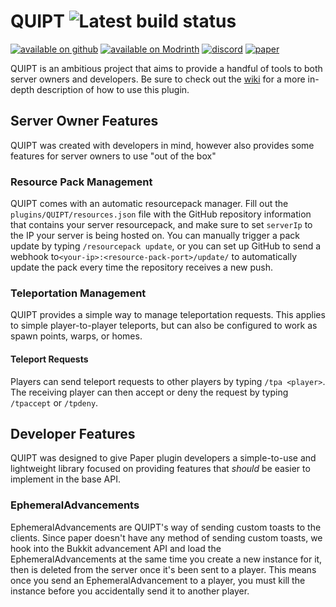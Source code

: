 # QUIPT ![Latest build status](https://ci.vanillaflux.com/job/block_bridge_api/badge/icon)
[![available on github](https://cdn.jsdelivr.net/npm/@intergrav/devins-badges@3/assets/cozy/available/github_vector.svg)](https://github.com/QuickScythe/QUIPT)
[![available on Modrinth](https://cdn.jsdelivr.net/npm/@intergrav/devins-badges@3/assets/cozy/available/modrinth_vector.svg)](https://www.modrinth.com/plugin/QUIPT)
[![discord](https://cdn.jsdelivr.net/npm/@intergrav/devins-badges@3/assets/cozy/social/discord-singular_vector.svg)](https://discord.gg/Vnp5mUxp6e)
[![paper](https://cdn.jsdelivr.net/npm/@intergrav/devins-badges@3/assets/cozy/supported/paper_vector.svg)](https://papermc.io/downloads/paper)

QUIPT is an ambitious project that aims to provide a handful of tools to both server owners and developers. Be sure to check out the [wiki](https://github.com/QuickScythe/QUIPT/wiki) for a more in-depth description of how to use this plugin.

## Server Owner Features
QUIPT was created with developers in mind, however also provides some features for server owners to use "out of the box"

### Resource Pack Management
QUIPT comes with an automatic resourcepack manager. Fill out the `plugins/QUIPT/resources.json` file with the GitHub repository information that contains your server resourcepack, and make sure to set `serverIp` to the IP your server is being hosted on. You can manually trigger a pack update by typing `/resourcepack update`, or you can set up GitHub to send a webhook to`<your-ip>:<resource-pack-port>/update/` to automatically update the pack every time the repository receives a new push.

### Teleportation Management
QUIPT provides a simple way to manage teleportation requests. This applies to simple player-to-player teleports, but can also be configured to work as spawn points, warps, or homes.

#### Teleport Requests
Players can send teleport requests to other players by typing `/tpa <player>`. The receiving player can then accept or deny the request by typing `/tpaccept` or `/tpdeny`.

## Developer Features
QUIPT was designed to give Paper plugin developers a simple-to-use and lightweight library focused on providing features that _should_ be easier to implement in the base API.

### EphemeralAdvancements
EphemeralAdvancements are QUIPT's way of sending custom toasts to the clients. Since paper doesn't have any method of sending custom toasts, we hook into the Bukkit advancement API and load the EphemeralAdvancements at the same time you create a new instance for it, then is deleted from the server once it's been sent to a player. This means once you send an EphemeralAdvancement to a player, you must kill the instance before you accidentally send it to another player.
